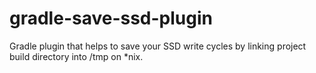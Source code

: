 gradle-save-ssd-plugin
======================

Gradle plugin that helps to save your SSD write cycles by linking project build directory into /tmp on *nix.
